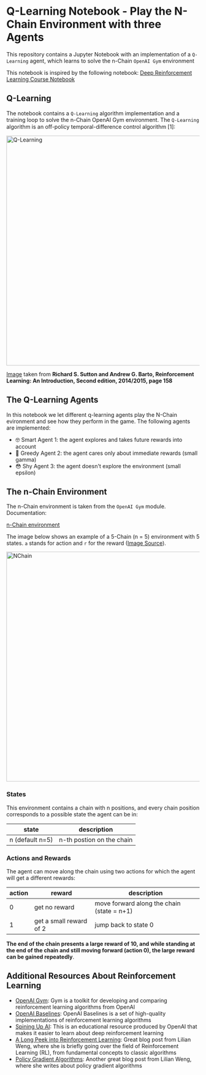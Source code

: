 # Q-Learning Notebook - Play the N-Chain Environment with three Agents
This repository contains a Jupyter Notebook with an implementation of a `Q-Learning` agent, which learns to solve the n-Chain `OpenAI Gym` environment 

This notebook is inspired by the following notebook: 
[Deep Reinforcement Learning Course Notebook](https://github.com/simoninithomas/Deep_reinforcement_learning_Course/blob/master/Q%20learning/Taxi-v2/Q%20Learning%20with%20OpenAI%20Taxi-v2%20video%20version.ipynb)

## Q-Learning

The notebook contains a `Q-Learning` algorithm implementation and a training loop to solve the n-Chain OpenAI Gym environment. The `Q-Learning` algorithm is an oﬀ-policy temporal-difference control algorithm [1]:


<img src="/images/Sutton_Barto.png" alt="Q-Learning" width="600"/>

[Image](http://incompleteideas.net/book/the-book-2nd.html) taken from **Richard S. Sutton and Andrew G. Barto, Reinforcement Learning: An Introduction, Second edition, 2014/2015, page 158**

## The Q-Learning Agents

In this notebook we let different q-learning agents play the N-Chain evironment and see how they perform in the game. The following agents are implemented:

- 🤓 Smart Agent 1: the agent explores and takes future rewards into account
- 🤑 Greedy Agent 2: the agent cares only about immediate rewards (small gamma)
- 😳 Shy Agent 3: the agent doesn't explore the environment (small epsilon)



## The n-Chain Environment

The n-Chain environment is taken from the `OpenAI Gym` module. Documentation: 

[n-Chain environment](https://gym.openai.com/envs/NChain-v0/)

The image below shows an example of a 5-Chain (n = 5) environment with 5 states. `a` stands for action and `r` for the reward ([Image Source](https://adventuresinmachinelearning.com/reinforcement-learning-tutorial-python-keras/)).
<!-- ![NChain](images/NChain-illustration.png)
 -->
<img src="/images/NChain-illustration.png" alt="NChain" width="600"/>

### States

This environment contains a chain with n positions, and every chain position corresponds to a possible state the agent can be in:


|  state    |  description|
|---        |--- |
| n (default n=5)    | n-th postion on the chain |


### Actions and Rewards

The agent can move along the chain using two actions for which the agent will get a different rewards:

|action   | reward  | description   |  
|---|---|---|
|  0 | get no reward  |   move forward along the chain (state = n+1) | 
|  1 |   get a small reward of 2 | jump back to state 0  |  


**The end of the chain presents a large reward of 10, and while standing at the end of the chain and still moving forward (action 0), the large reward can be gained repeatedly**.



## Additional Resources About Reinforcement Learning
- [OpenAI Gym](https://gym.openai.com/): Gym is a toolkit for developing and comparing reinforcement learning algorithms from OpenAI
- [OpenAI Baselines](https://github.com/openai/baselines): OpenAI Baselines is a set of high-quality implementations of reinforcement learning algorithms
- [Spining Up AI](https://spinningup.openai.com): This is an educational resource produced by OpenAI that makes it easier to learn about deep reinforcement learning
- [A Long Peek into Reinforcement Learning](https://lilianweng.github.io/lil-log/2018/02/19/a-long-peek-into-reinforcement-learning.html): Great blog post from Lilian Weng, where she is briefly going over the field of Reinforcement Learning (RL), from fundamental concepts to classic algorithms
- [Policy Gradient Algorithms](https://lilianweng.github.io/lil-log/2018/04/08/policy-gradient-algorithms.html): Another great blog post from Lilian Weng, where she writes about policy gradient algorithms



